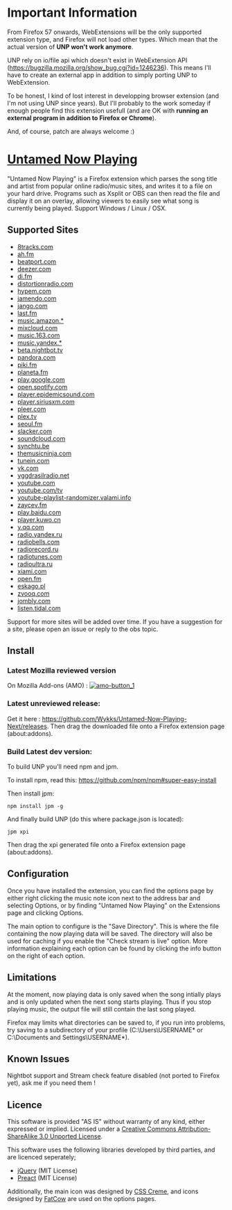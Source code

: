 Important Information
=================
From Firefox 57 onwards, WebExtensions will be the only supported extension type, and Firefox will not load other types. Which mean that the actual version of **UNP won't work anymore**.

UNP rely on io/file api which doesn't exist in WebExtension API (https://bugzilla.mozilla.org/show_bug.cgi?id=1246236). This means I'll have to create an external app in addition to simply porting UNP to WebExtension.

To be honest, I kind of lost interest in developping browser extension (and I'm not using UNP since years).
But I'll probably to the work someday if enough people find this extension usefull (and are OK with **running an external program in addition to Firefox or Chrome**).

And, of course, patch are always welcome :)

[Untamed Now Playing](https://github.com/Wylk/Untamed-Now-Playing-Next)
=================

"Untamed Now Playing" is a Firefox extension which parses the song title and artist from popular online radio/music sites, and writes it to a file on your hard drive. Programs such as Xsplit or OBS can then read the file and display it on an overlay, allowing viewers to easily see what song is currently being played.
Support Windows / Linux / OSX.

Supported Sites
--------------------------------------
* [8tracks.com](http://8tracks.com)
* [ah.fm](http://ah.fm)
* [beatport.com](https://www.beatport.com/listen)
* [deezer.com](http://deezer.com)
* [di.fm](http://di.fm)
* [distortionradio.com](http://distortionradio.com)
* [hypem.com](http://hypem.com)
* [jamendo.com](http://www.jamendo.com)
* [jango.com](http://jango.com)
* [last.fm](http://last.fm)
* [music.amazon.*](https://music.amazon.com)
* [mixcloud.com](http://www.mixcloud.com)
* [music.163.com](http://music.163.com)
* [music.yandex.*](http://music.yandex.ru)
* [beta.nightbot.tv](http://beta.nightbot.tv)
* [pandora.com](http://pandora.com)
* [piki.fm](http://piki.fm)
* [planeta.fm](http://www.planeta.fm)
* [play.google.com](http://play.google.com/music)
* [open.spotify.com](https://open.spotify.com)
* [player.epidemicsound.com](http://player.epidemicsound.com)
* [player.siriusxm.com](http://player.siriusxm.com)
* [pleer.com](http://pleer.com)
* [plex.tv](http://plex.tv)
* [seoul.fm](http://seoul.fm)
* [slacker.com](http://slacker.com)
* [soundcloud.com](http://soundcloud.com)
* [synchtu.be](http://synchtu.be/r/Playhouse)
* [themusicninja.com](themusicninja.com)
* [tunein.com](http://tunein.com)
* [vk.com](http://vk.com)
* [yggdrasilradio.net](http://yggdrasilradio.net)
* [youtube.com](http://youtube.com)
* [youtube.com/tv](http://youtube.com/tv)
* [youtube-playlist-randomizer.valami.info](http://youtube-playlist-randomizer.valami.info)
* [zaycev.fm](http://zaycev.fm)
* [play.baidu.com](http://play.baidu.com)
* [player.kuwo.cn](http://player.kuwo.cn)
* [y.qq.com](http://y.qq.com)
* [radio.yandex.ru](http://radio.yandex.ru)
* [radiobells.com](https://www.radiobells.com)
* [radiorecord.ru](http://www.radiorecord.ru/player)
* [radiotunes.com](http://www.radiotunes.com)
* [radioultra.ru](http://www.radioultra.ru/player)
* [xiami.com](http://www.xiami.com/play)
* [open.fm](http://open.fm)
* [eskago.pl](http://www.eskago.pl)
* [zvooq.com](http://zvooq.com)
* [jombly.com](http://www.jombly.com)
* [listen.tidal.com](https://listen.tidal.com)

Support for more sites will be added over time. If you have a suggestion for a site, please open an issue or reply to the obs topic.

Install
--------------------------------------
### Latest Mozilla reviewed version
On Mozilla Add-ons (AMO) :
[![amo-button_1](https://cloud.githubusercontent.com/assets/1236069/11095684/7c37b7d4-8896-11e5-9e3e-6b7913983a8c.png)](https://addons.mozilla.org/en-US/firefox/addon/untamed-now-playing/)

### Latest unreviewed release:
Get it here : https://github.com/Wykks/Untamed-Now-Playing-Next/releases.
Then drag the downloaded file onto a Firefox extension page (about:addons).

### Build Latest dev version:
To build UNP you'll need npm and jpm.

To install npm, read this: https://github.com/npm/npm#super-easy-install

Then install jpm:

    npm install jpm -g
And finally build UNP (do this where package.json is located):

    jpm xpi

Then drag the xpi generated file onto a Firefox extension page (about:addons).

Configuration
--------------------------------------
Once you have installed the extension, you can find the options page by either right clicking the music note icon next to the address bar and selecting Options, or by finding "Untamed Now Playing" on the Extensions page and clicking Options.

The main option to configure is the "Save Directory". This is where the file containing the now playing data will be saved. The directory will also be used for caching if you enable the "Check stream is live" option. More information explaining each option can be found by clicking the info button on the right of each option.

Limitations
--------------------------------------
At the moment, now playing data is only saved when the song intially plays and is only updated when the next song starts playing. Thus if you stop playing music, the output file will still contain the last song played.

Firefox may limits what directories can be saved to, if you run into problems, try saving to a subdirectory of your profile (C:\Users\USERNAME\* or C:\Documents and Settings\USERNAME\*).

Known Issues
--------------------------------------
Nightbot support and Stream check feature disabled (not ported to Firefox yet), ask me if you need them !


Licence
--------------------------------------
This software is provided "AS IS" without warranty of any kind, either expressed or implied. Licensed under a [Creative Commons Attribution-ShareAlike 3.0 Unported License](http://creativecommons.org/licenses/by-sa/3.0/deed).

This software uses the following libraries developed by third parties, and are licenced seperately;
* [jQuery](http://jquery.com) (MIT License)
* [Preact](https://preactjs.com) (MIT License)

Additionally, the main icon was designed by [CSS Creme](http://csscreme.com/freeicons/), and icons designed by [FatCow](http://www.fatcow.com/free-icons) are used on the options pages.
